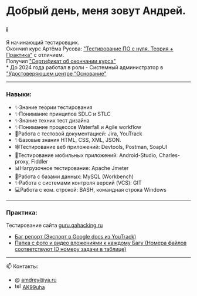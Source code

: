 # Добрый день, меня зовут Андрей.

### ℹ️ 
Я начинающий тестировщик. 
<br> Окончил курс Артёма Русова: <a href="https://stepik.org/course/171826/promo#toc">"Тестирование ПО с нуля. Теория + Практика"</a> с отличием.
<br> Получил <a href="https://stepik.org/cert/2815604">"Сертификат об окончании курса"</a>
<br> * До 2024 года работал в роли - Системный администратор в <a href="https://uc-osnovanie.ru">"Удостоверяющем центре “Основание"</a>

---
### Навыки:
- ✨Знание теории тестирования
- ✨Понимание принципов SDLC и STLC
- ✨Знание техник тест дизайна
- ✨Понимание процессов Waterfall и Agile workflow
- 📃Работа с тестовой документацией: Jira, YouTrack
- ✨Базовые знания HTML, CSS, XML, JSON.
- 🕸Тестирование веб приложений: Devtools, Postman, SoapUI
- 📱Тестирование мобильных приложений: Android-Studio, Charles-proxy, Fiddler
- 📊Нагрузочное тестирование: Apache Jmeter
- 📑Работа с базами данных: MySQL (Workbench)
- ✨Работа с системами контроля версий (VCS): GIT
- 💻Работа с ком. строкой: BASH, командная строка Windows
--- 
### Практика:
Тестирование сайта <a href="https://guru.qahacking.ru/">guru.qahacking.ru<a/>
- <a href="https://docs.google.com/spreadsheets/d/11dDdJIkXbmxpQUBtJx4LAAgUlBCo4hJfHjBEVG8NmUc/edit?usp=sharing">Баг репорт (Экспорт в Google docs из YouTrack)</a>
- <a href="https://drive.google.com/drive/folders/10gXSdfAho4qlzKASuH48tK-q2rOnTStG?usp=sharing">Папка с фото и видео вложениями к каждому Багу (Номера файлов соответствуют ID номеру задачи в таблице)<a/>
 

---
📫 Контакты:
- @ amdrey@ya.ru
- <img src="https://cdn-icons-png.flaticon.com/512/2111/2111646.png" width="17" height="17" alt="telegram" />  <a href="https://t.me/AK99uha">AK99uha</a>
